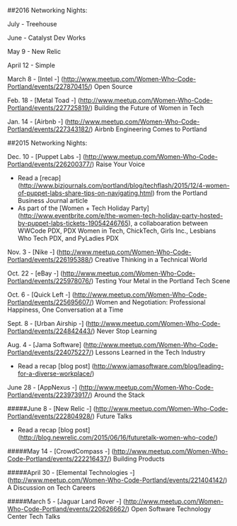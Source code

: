 ##2016 Networking Nights:

July - Treehouse

June - Catalyst Dev Works

May 9 - New Relic

April 12 - Simple

March 8 - [Intel -] (http://www.meetup.com/Women-Who-Code-Portland/events/227870415/) Open Source

Feb. 18 - [Metal Toad -] (http://www.meetup.com/Women-Who-Code-Portland/events/227725819/) Building the Future of Women in Tech

Jan. 14 - [Airbnb -] (http://www.meetup.com/Women-Who-Code-Portland/events/227343182/) Airbnb Engineering Comes to Portland

##2015 Networking Nights:

Dec. 10 - [Puppet Labs -] (http://www.meetup.com/Women-Who-Code-Portland/events/226200377/) Raise Your Voice 
* Read a [recap] (http://www.bizjournals.com/portland/blog/techflash/2015/12/4-women-of-puppet-labs-share-tips-on-navigating.html) from the Portland Business Journal article
* As part of the [Women + Tech Holiday Party] (http://www.eventbrite.com/e/the-women-tech-holiday-party-hosted-by-puppet-labs-tickets-19054246765), a collaboaration between WWCode PDX, PDX Women in Tech, ChickTech, Girls Inc., Lesbians Who Tech PDX, and PyLadies PDX

Nov. 3 - [Nike -] (http://www.meetup.com/Women-Who-Code-Portland/events/226195388/) Creative Thinking in a Technical World

Oct. 22 - [eBay -] (http://www.meetup.com/Women-Who-Code-Portland/events/225978076/) Testing Your Metal in the Portland Tech Scene

Oct. 6 - [Quick Left -] (http://www.meetup.com/Women-Who-Code-Portland/events/225695607/) Women and Negotiation: Professional Happiness, One Conversation at a Time 

Sept. 8 - [Urban Airship -] (http://www.meetup.com/Women-Who-Code-Portland/events/224842443/) Never Stop Learning

Aug. 4 - [Jama Software] (http://www.meetup.com/Women-Who-Code-Portland/events/224075227/) Lessons Learned in the Tech Industry 
* Read a recap [blog post] (http://www.jamasoftware.com/blog/leading-for-a-diverse-workplace/)

June 28 - [AppNexus -] (http://www.meetup.com/Women-Who-Code-Portland/events/223973917/) Around the Stack

#####June 8 - [New Relic -] (http://www.meetup.com/Women-Who-Code-Portland/events/222804928/) Future Talks 
* Read a recap [blog post] (http://blog.newrelic.com/2015/06/16/futuretalk-women-who-code/)

#####May 14 - [CrowdCompass -] (http://www.meetup.com/Women-Who-Code-Portland/events/222216437/) Building Products

#####April 30 - [Elemental Technologies -] (http://www.meetup.com/Women-Who-Code-Portland/events/221404142/) A Discussion on Tech Careers

#####March 5 - [Jaguar Land Rover -] (http://www.meetup.com/Women-Who-Code-Portland/events/220626662/) Open Software Technology Center Tech Talks
